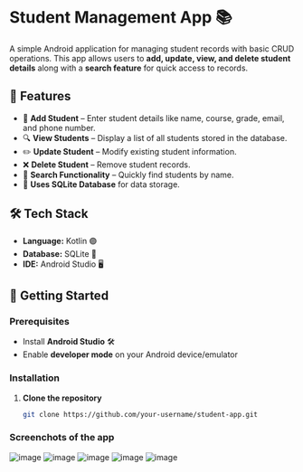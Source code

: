 # Student Management App 📚

A simple Android application for managing student records with basic CRUD operations. This app allows users to **add, update, view, and delete student details** along with a **search feature** for quick access to records.

## 📌 Features
- 📝 **Add Student** – Enter student details like name, course, grade, email, and phone number.
- 🔍 **View Students** – Display a list of all students stored in the database.
- ✏️ **Update Student** – Modify existing student information.
- ❌ **Delete Student** – Remove student records.
- 🔎 **Search Functionality** – Quickly find students by name.
- 💾 **Uses SQLite Database** for data storage.

## 🛠️ Tech Stack
- **Language:** Kotlin 🟣
- **Database:** SQLite 📂
- **IDE:** Android Studio 🖥️

## 🚀 Getting Started

### Prerequisites
- Install **Android Studio** 🛠️
- Enable **developer mode** on your Android device/emulator

### Installation
1. **Clone the repository**  
   ```bash
   git clone https://github.com/your-username/student-app.git


### Screenchots of the app
![image](https://github.com/user-attachments/assets/1c208d78-130a-42cc-8149-c32d6aea1136)
![image](https://github.com/user-attachments/assets/aebc5995-d390-482f-80ad-5dbaa8baf20e)
![image](https://github.com/user-attachments/assets/66a8d9bc-290e-4dc1-a222-d95ea9ef829c)
![image](https://github.com/user-attachments/assets/c9d529e0-2315-4d85-a90c-9f2efd1e69d4)
![image](https://github.com/user-attachments/assets/e384d535-b53b-4174-9d68-301b84dbdfb8)
